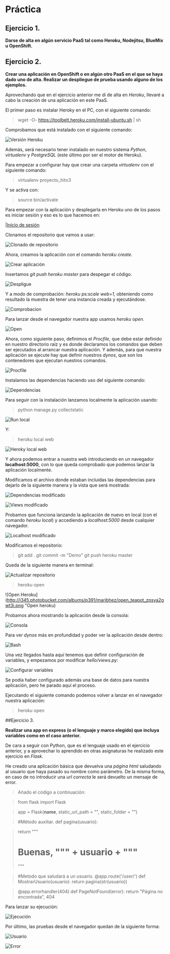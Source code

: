 # Práctica

## Ejercicio 1.

**Darse de alta en algún servicio PaaS tal como Heroku, Nodejitsu, BlueMix u OpenShift.**


## Ejercicio 2.

**Crear una aplicación en OpenShift o en algún otro PaaS en el que se haya dado uno de alta. Realizar un despliegue de prueba usando alguno de los ejemplos.**

Aprovechando que en el ejercicio anterior me di de alta en *Heroku*, llevaré a cabo la creación de una aplicación en este PaaS.

El primer paso es instalar Heroky en el PC, con el siguiente comando:

> wget -O- https://toolbelt.heroku.com/install-ubuntu.sh | sh

Comprobamos que está instalado con el siguiente comando:

![Versión Heroku](http://i345.photobucket.com/albums/p391/maribhez/versionheroku_zpsluknoqf1.png "Versión Heroku.")

Además, será necesario tener instalado en nuestro sistema *Python*, *virtualenv* y *PostgreSQL* (este último por ser el motor de Heroku).


Para empezar a configurar hay que crear una carpeta *virtualenv* con el siguiente comando:

> virtualenv proyecto_hito3 

Y se activa con:

> source bin/activate

Para empezar con la aplicación y desplegarla en Heroku uno de los pasos es iniciar sesión y eso es lo que hacemos en:

|[Inicio de sesión](http://i345.photobucket.com/albums/p391/maribhez/login_heroku_zpsko85ovnp.png "Iniciar sesión")


Clonamos el repositorio que vamos a usar: 

![Clonado de repositorio](http://i345.photobucket.com/albums/p391/maribhez/clonado_zpstbuidwzw.png "Clonado de repositorio")

Ahora, creamos la aplicación con el comando *heroku create*.

![Crear aplicación](http://i345.photobucket.com/albums/p391/maribhez/create_app_zps8picldfg.png "Crear aplicación")

Insertamos *git push heroku master* para despegar el código. 

![Despligue](http://i345.photobucket.com/albums/p391/maribhez/masterheroku_zpsv3jegxcz.png "Despliegue")

Y a modo de comprobación: *heroku ps:scale web=1*, obteniendo como resultado la muestra de tener una instancia creada y ejecutándose.

![Comprobacion](http://i345.photobucket.com/albums/p391/maribhez/scale_zpshnnnwzhu.png "Comprobacion")

Para lanzar desde el navegador nuestra app usamos *heroku open*.

![Open](http://i345.photobucket.com/albums/p391/maribhez/ventana_open_zpsfgnycect.png "Open")


Ahora, como siguiente paso, definimos el *Procfile*, que debe estar definido en nuestro directorio raíz y es donde declaramos los comandos que deben ser ejecutados al arrancar nuestra aplicación. Y además, para que nuestra aplicación se ejecute hay que definir nuestros *dynos*, que son los contenedores que ejecutan nuestros comandos. 


![Procfile](http://i345.photobucket.com/albums/p391/maribhez/procfile_zpsnqagepzy.png "Procfile")


Instalamos las dependencias haciendo uso del siguiente comando:

![Dependencias](http://i345.photobucket.com/albums/p391/maribhez/dependencias_zpsnebvx3qc.png "Dependencias.")

Para seguir con la instalación lanzamos localmente la aplicación usando:

> python manage.py collectstatic

![Run local](http://i345.photobucket.com/albums/p391/maribhez/run_local_zpsgzepfwjo.png "Run local")

Y: 
 
 >heroku local web
 
![Heroky local web](http://i345.photobucket.com/albums/p391/maribhez/inicio_app_zpsenmef4fm.png "Heroku local web")


Y ahora podemos entrar a nuestra web introduciendo en un navegador **localhost:5000**, con lo que queda comprobado que podemos lanzar la aplicación localmente.

Modificamos el archivo donde estaban incluidas las dependencias para dejarlo de la siguiente manera y la vista que será mostrada:

![Dependencias modificado](http://i345.photobucket.com/albums/p391/maribhez/requests_zpso8y2ucww.png "Dependencias modificado")

![Views modificado](http://i345.photobucket.com/albums/p391/maribhez/views_zpstuicxkoo.png "Views modificado")


Probamos que funciona lanzando la aplicación de nuevo en local (con el comando *heroku local*) y accediendo a *localhost:5000* desde cualquier navegador. 

![Localhost modificado](http://i345.photobucket.com/albums/p391/maribhez/prueba_local_index_zpsrtcf3uai.png "Localhost modificado.")

Modificamos el repositorio:

> git add .
> git commit -m "Demo"
> git push heroku master


Queda de la siguiente manera en terminal:

![Actualizar repositorio](http://i345.photobucket.com/albums/p391/maribhez/actualizar_git_zpstja1pzan.png "Actualizar repositorio.")

>heroku open

![Open Heroku](http://i345.photobucket.com/albums/p391/maribhez/open_teapot_zpsya2gwt3i.png "Open heroku)


Probamos ahora mostrando la aplicación desde la consola:

![Consola](http://i345.photobucket.com/albums/p391/maribhez/print_consola_zpsob4dtzki.png "Consola.")

Para ver *dynos* más en profundidad y poder ver la aplicación desde dentro:

![Bash](http://i345.photobucket.com/albums/p391/maribhez/bash_zpshzwtftbq.png "Bash")

Una vez llegados hasta aquí tenemos que definir configuración de variables, y empezamos por modificar *hello/views.py*:


![Configurar variables](http://i345.photobucket.com/albums/p391/maribhez/configurar_variables_zpse88atte2.png "Configurar variables")

Se podía haber configurado además una base de datos para nuestra aplicación, pero he parado aquí el proceso.

Ejecutando el siguiente comando podemos volver a lanzar en el navegador nuestra aplicación:

> heroku open


##Ejercicio 3.


**Realizar una app en express (o el lenguaje y marco elegido) que incluya variables como en el caso anterior.**

De cara a seguir con Python, que es el lenguaje usado en el ejercicio anterior, y a aprovechar lo aprendido en otras asignaturas he realizado este ejercicio en *Flask*.

He creado una aplicación básica que devuelva una *página html* saludando al usuario que haya pasado su nombre como parámetro. De la misma forma, en caso de no introducir una *url correcta* le será devuelto un mensaje de error. 

>Añado el código a continuación:

>from flask import Flask

>app = Flask(__name__, static_url_path = "", static_folder = "")

>#Método auxiliar.
>def pagina(usuario):

>    return """
>                <html>
>                    <head>
>                        <title>Página Ejercicio 3</title>
>                    </head>
>                    <body>
>                        <h1>Buenas, """ + usuario + """</h1>
>                    </body>
>                </html>
>            """

>#Metodo que saludará a un usuario.
>@app.route('/user/<usuario>')
>def MostrarUsuario(usuario):
>    return pagina(str(usuario))


>@app.errorhandler(404)
>def PageNotFound(error):
>    return "Página no encontrada", 404


Para lanzar su ejecución: 

![Ejecución](http://i345.photobucket.com/albums/p391/maribhez/terminal_flask_zpszllhhznb.png "Ejecución")


Por último, las pruebas desde el navegador quedan de la siguiente forma:

![Usuario](http://i345.photobucket.com/albums/p391/maribhez/parametros_flask1_zpspigphy1h.png "Usuario")

![Error](http://i345.photobucket.com/albums/p391/maribhez/flask_parametros2_zps7nuhwdyc.png "Error")












